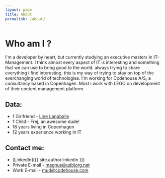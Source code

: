 ```yaml
---
layout: page
title: About
permalink: /about/
---
```

# Who am I ?
I'm a developer by heart, but currently studying an executive masters in IT-Management. I think almost every aspect of IT is interesting and something that we can use to bring good to the world. always trying to share everything i find interesting, this is my way of trying to stay on top of the everchanging world of technologies. I'm working for Codehouse A/S, a consultancy based in Copenhagen. Most i work with LEGO on development of their content management platform.

## Data:

* 1 Girlfriend - [Line Langballe](http://www.linelangballe.dk)
* 1 Child - Frej, an awesome dude!
* 16 years living in Copenhagen
* 12 years experience working in IT

## Contact me:
* [LinkedIn]({{ site.author.linkedin }})
* Private E-mail - [magnus@udbjorg.net](mailto:magnus@udbjorg.net)
* Work E-mail - [mud@codehouse.com](mailto:mud@codehouse.com)

